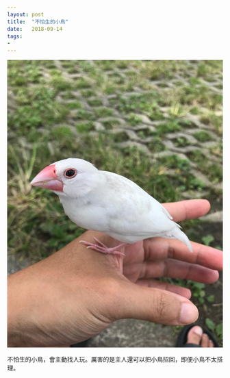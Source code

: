```yaml
---
layout: post
title:  "不怕生的小鳥"
date:   2018-09-14
tags:
- 
---
```

![outgoing](/assets/media/2018-09-14-outgoing.jpg)

不怕生的小鳥，會主動找人玩。厲害的是主人還可以把小鳥招回，即便小鳥不太搭理。